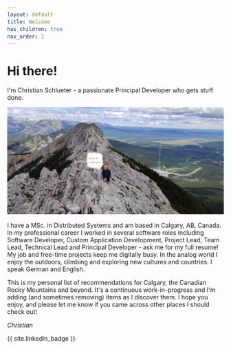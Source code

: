 ```yaml
---
layout: default
title: Welcome
has_children: true
nav_order: 1
---
```

# Hi there!
I'm Christian Schlueter - a passionate Principal Developer who gets stuff done.

![Christian on Mount Baldy](christian-baldy-peak.jpg)

I have a MSc. in Distributed Systems and am based in Calgary, AB, Canada.
In my professional career I worked in several software roles including Software Developer, Custom Application Development, Project Lead, Team Lead, Technical Lead and Principal Developer - ask me for my full resume!
My job and free-time projects keep me digitally busy. In the analog world I enjoy the outdoors, climbing and exploring new cultures and countries. I speak German and English.

This is my personal list of recommendations for Calgary, the Canadian Rocky Mountains and beyond. It's a continuous work-in-progress and I'm adding (and sometimes removing) items as I discover them. I hope you enjoy, and please let me know if you came across other places I should check out!

*Christian*

{{ site.linkedin_badge }}